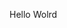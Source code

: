 Hello Wolrd


































































































































































































































































































































































































































































































































































































































































































































































































































































































































































































































































































































































































































































































































































































































































































































































































































































































































































































































































































































































































































































































































































































































































































































































































































































































































































































































































